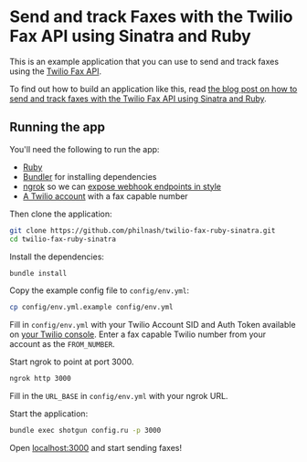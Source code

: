 # Send and track Faxes with the Twilio Fax API using Sinatra and Ruby

This is an example application that you can use to send and track faxes using the [Twilio Fax API](https://www.twilio.com/docs/fax).

To find out how to build an application like this, read [the blog post on how to send and track faxes with the Twilio Fax API using Sinatra and Ruby](https://www.twilio.com/blog/send-faxes-twilio-fax-api-sinatra-ruby).

## Running the app

You'll need the following to run the app:

* [Ruby](https://www.ruby-lang.org/en/downloads/)
* [Bundler](https://bundler.io/) for installing dependencies
* [ngrok](https://ngrok.com/) so we can [expose webhook endpoints in style](https://www.twilio.com/blog/2015/09/6-awesome-reasons-to-use-ngrok-when-testing-webhooks.html)
* [A Twilio account](https://www.twilio.com/try-twilio) with a fax capable number

Then clone the application:

```bash
git clone https://github.com/philnash/twilio-fax-ruby-sinatra.git
cd twilio-fax-ruby-sinatra
```

Install the dependencies:

```bash
bundle install
```

Copy the example config file to `config/env.yml`:

```bash
cp config/env.yml.example config/env.yml
```

Fill in `config/env.yml` with your Twilio Account SID and Auth Token available on [your Twilio console](https://www.twilio.com/console). Enter a fax capable Twilio number from your account as the `FROM_NUMBER`.

Start ngrok to point at port 3000.

```bash
ngrok http 3000
```

Fill in the `URL_BASE` in `config/env.yml` with your ngrok URL.

Start the application:

```bash
bundle exec shotgun config.ru -p 3000
```

Open [localhost:3000](http://localhost:3000) and start sending faxes!